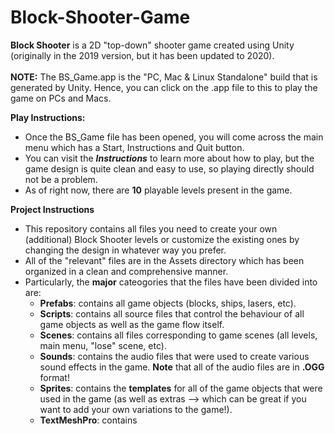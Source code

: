 # Block-Shooter-Game
**Block Shooter** is a  2D "top-down" shooter game created using Unity (originally in the 2019 version, but it has been updated to 2020).<br/><br/>
**NOTE:** The BS_Game.app is the "PC, Mac & Linux Standalone" build that is generated by Unity. Hence, you can click on the .app file to this to play the game on PCs and Macs. 

**Play Instructions:** 
- Once the BS_Game file has been opened, you will come across the main menu which has a Start, Instructions and Quit button. 
- You can visit the ***Instructions*** to learn more about how to play, but the game design is quite clean and easy to use, so playing directly should not be a problem.
- As of right now, there are **10** playable levels present in the game. 

**Project Instructions**
- This repository contains all files you need to create your own (additional) Block Shooter levels or customize the existing ones by changing the design in whatever way you prefer. 
- All of the "relevant" files are in the Assets directory which has been organized in a clean and comprehensive manner. 
- Particularly, the **major** cateogories that the files have been divided into are: 
  - **Prefabs**: contains all game objects (blocks, ships, lasers, etc). 
  - **Scripts**: contains all source files that control the behaviour of all game objects as well as the game flow itself. 
  - **Scenes**: contains all files corresponding to game scenes (all levels, main menu, "lose" scene, etc). 
  - **Sounds**: contains the audio files that were used to create various sound effects in the game. **Note** that all of the audio files are in **.OGG** format!
  - **Sprites**: contains the **templates** for all of the game objects that were used in the game (as well as extras --> which can be great if you want to add your own variations to the game!). 
  - **TextMeshPro**: contains 
